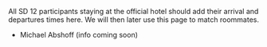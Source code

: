 All SD 12 participants staying at the official hotel should add their arrival and departures times here. We will then later use this page to match roommates.

 * Michael Abshoff (info coming soon)
